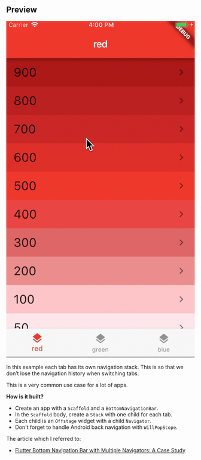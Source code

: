 ## Preview

![](screenshots/multiple-navigators-BottomNavigationBar-animation.gif)

In this example each tab has its own navigation stack. This is so that we don’t lose the navigation history when switching tabs.

This is a very common use case for a lot of apps.

**How is it built?**

- Create an app with a `Scaffold` and a `BottomNavigationBar`.
- In the `Scaffold` body, create a `Stack` with one child for each tab.
- Each child is an `Offstage` widget with a child `Navigator`.
- Don't forget to handle Android back navigation with `WillPopScope`.

The article which I referred to:

- [Flutter Bottom Navigation Bar with Multiple Navigators: A Case Study](https://codewithandrea.com/articles/2018-07-07-multiple-navigators-bottom-navigation-bar/)


